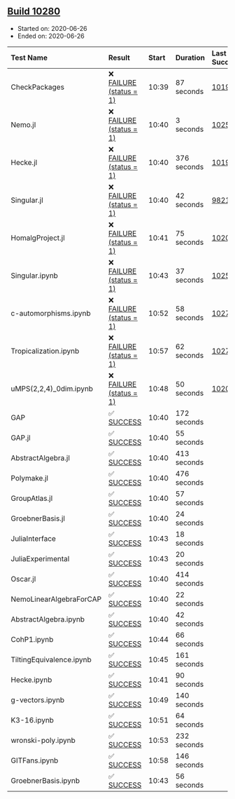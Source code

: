 ## [Build 10280](https://oscarci.mathematik.uni-kl.de/job/oscar/10280/)

* Started on: 2020-06-26
* Ended on: 2020-06-26

| Test Name    | Result | Start | Duration | Last Success | First Failure |
|:-------------|:-------|:------|:---------|:-------------|:--------------|
| CheckPackages | ❌ [FAILURE (status = 1)](https://oscarci.mathematik.uni-kl.de/job/oscar/10280/artifact/logs/build-10280/CheckPackages.log) | 10:39 | 87 seconds | [10197](https://oscarci.mathematik.uni-kl.de/job/oscar/10197/) | [10198](https://oscarci.mathematik.uni-kl.de/job/oscar/10198/) |
| Nemo.jl | ❌ [FAILURE (status = 1)](https://oscarci.mathematik.uni-kl.de/job/oscar/10280/artifact/logs/build-10280/Nemo.jl.log) | 10:40 | 3 seconds | [10252](https://oscarci.mathematik.uni-kl.de/job/oscar/10252/) | [10253](https://oscarci.mathematik.uni-kl.de/job/oscar/10253/) |
| Hecke.jl | ❌ [FAILURE (status = 1)](https://oscarci.mathematik.uni-kl.de/job/oscar/10280/artifact/logs/build-10280/Hecke.jl.log) | 10:40 | 376 seconds | [10197](https://oscarci.mathematik.uni-kl.de/job/oscar/10197/) | [10198](https://oscarci.mathematik.uni-kl.de/job/oscar/10198/) |
| Singular.jl | ❌ [FAILURE (status = 1)](https://oscarci.mathematik.uni-kl.de/job/oscar/10280/artifact/logs/build-10280/Singular.jl.log) | 10:40 | 42 seconds | [9821](https://oscarci.mathematik.uni-kl.de/job/oscar/9821/) | [9822](https://oscarci.mathematik.uni-kl.de/job/oscar/9822/) |
| HomalgProject.jl | ❌ [FAILURE (status = 1)](https://oscarci.mathematik.uni-kl.de/job/oscar/10280/artifact/logs/build-10280/HomalgProject.jl.log) | 10:41 | 75 seconds | [10209](https://oscarci.mathematik.uni-kl.de/job/oscar/10209/) | [10210](https://oscarci.mathematik.uni-kl.de/job/oscar/10210/) |
| Singular.ipynb | ❌ [FAILURE (status = 1)](https://oscarci.mathematik.uni-kl.de/job/oscar/10280/artifact/logs/build-10280/Singular.ipynb.log) | 10:43 | 37 seconds | [10252](https://oscarci.mathematik.uni-kl.de/job/oscar/10252/) | [10253](https://oscarci.mathematik.uni-kl.de/job/oscar/10253/) |
| c-automorphisms.ipynb | ❌ [FAILURE (status = 1)](https://oscarci.mathematik.uni-kl.de/job/oscar/10280/artifact/logs/build-10280/c-automorphisms.ipynb.log) | 10:52 | 58 seconds | [10279](https://oscarci.mathematik.uni-kl.de/job/oscar/10279/) | [10280](https://oscarci.mathematik.uni-kl.de/job/oscar/10280/) |
| Tropicalization.ipynb | ❌ [FAILURE (status = 1)](https://oscarci.mathematik.uni-kl.de/job/oscar/10280/artifact/logs/build-10280/Tropicalization.ipynb.log) | 10:57 | 62 seconds | [10279](https://oscarci.mathematik.uni-kl.de/job/oscar/10279/) | [10280](https://oscarci.mathematik.uni-kl.de/job/oscar/10280/) |
| uMPS(2,2,4)_0dim.ipynb | ❌ [FAILURE (status = 1)](https://oscarci.mathematik.uni-kl.de/job/oscar/10280/artifact/logs/build-10280/uMPS-2-2-4-_0dim.ipynb.log) | 10:48 | 50 seconds | [10209](https://oscarci.mathematik.uni-kl.de/job/oscar/10209/) | [10210](https://oscarci.mathematik.uni-kl.de/job/oscar/10210/) |
| GAP | ✅ [SUCCESS](https://oscarci.mathematik.uni-kl.de/job/oscar/10280/artifact/logs/build-10280/GAP.log) | 10:40 | 172 seconds |  |  |
| GAP.jl | ✅ [SUCCESS](https://oscarci.mathematik.uni-kl.de/job/oscar/10280/artifact/logs/build-10280/GAP.jl.log) | 10:40 | 55 seconds |  |  |
| AbstractAlgebra.jl | ✅ [SUCCESS](https://oscarci.mathematik.uni-kl.de/job/oscar/10280/artifact/logs/build-10280/AbstractAlgebra.jl.log) | 10:40 | 413 seconds |  |  |
| Polymake.jl | ✅ [SUCCESS](https://oscarci.mathematik.uni-kl.de/job/oscar/10280/artifact/logs/build-10280/Polymake.jl.log) | 10:40 | 476 seconds |  |  |
| GroupAtlas.jl | ✅ [SUCCESS](https://oscarci.mathematik.uni-kl.de/job/oscar/10280/artifact/logs/build-10280/GroupAtlas.jl.log) | 10:40 | 57 seconds |  |  |
| GroebnerBasis.jl | ✅ [SUCCESS](https://oscarci.mathematik.uni-kl.de/job/oscar/10280/artifact/logs/build-10280/GroebnerBasis.jl.log) | 10:40 | 24 seconds |  |  |
| JuliaInterface | ✅ [SUCCESS](https://oscarci.mathematik.uni-kl.de/job/oscar/10280/artifact/logs/build-10280/JuliaInterface.log) | 10:43 | 18 seconds |  |  |
| JuliaExperimental | ✅ [SUCCESS](https://oscarci.mathematik.uni-kl.de/job/oscar/10280/artifact/logs/build-10280/JuliaExperimental.log) | 10:43 | 20 seconds |  |  |
| Oscar.jl | ✅ [SUCCESS](https://oscarci.mathematik.uni-kl.de/job/oscar/10280/artifact/logs/build-10280/Oscar.jl.log) | 10:40 | 414 seconds |  |  |
| NemoLinearAlgebraForCAP | ✅ [SUCCESS](https://oscarci.mathematik.uni-kl.de/job/oscar/10280/artifact/logs/build-10280/NemoLinearAlgebraForCAP.log) | 10:40 | 22 seconds |  |  |
| AbstractAlgebra.ipynb | ✅ [SUCCESS](https://oscarci.mathematik.uni-kl.de/job/oscar/10280/artifact/logs/build-10280/AbstractAlgebra.ipynb.log) | 10:40 | 42 seconds |  |  |
| CohP1.ipynb | ✅ [SUCCESS](https://oscarci.mathematik.uni-kl.de/job/oscar/10280/artifact/logs/build-10280/CohP1.ipynb.log) | 10:44 | 66 seconds |  |  |
| TiltingEquivalence.ipynb | ✅ [SUCCESS](https://oscarci.mathematik.uni-kl.de/job/oscar/10280/artifact/logs/build-10280/TiltingEquivalence.ipynb.log) | 10:45 | 161 seconds |  |  |
| Hecke.ipynb | ✅ [SUCCESS](https://oscarci.mathematik.uni-kl.de/job/oscar/10280/artifact/logs/build-10280/Hecke.ipynb.log) | 10:41 | 90 seconds |  |  |
| g-vectors.ipynb | ✅ [SUCCESS](https://oscarci.mathematik.uni-kl.de/job/oscar/10280/artifact/logs/build-10280/g-vectors.ipynb.log) | 10:49 | 140 seconds |  |  |
| K3-16.ipynb | ✅ [SUCCESS](https://oscarci.mathematik.uni-kl.de/job/oscar/10280/artifact/logs/build-10280/K3-16.ipynb.log) | 10:51 | 64 seconds |  |  |
| wronski-poly.ipynb | ✅ [SUCCESS](https://oscarci.mathematik.uni-kl.de/job/oscar/10280/artifact/logs/build-10280/wronski-poly.ipynb.log) | 10:53 | 232 seconds |  |  |
| GITFans.ipynb | ✅ [SUCCESS](https://oscarci.mathematik.uni-kl.de/job/oscar/10280/artifact/logs/build-10280/GITFans.ipynb.log) | 10:58 | 146 seconds |  |  |
| GroebnerBasis.ipynb | ✅ [SUCCESS](https://oscarci.mathematik.uni-kl.de/job/oscar/10280/artifact/logs/build-10280/GroebnerBasis.ipynb.log) | 10:43 | 56 seconds |  |  |
